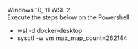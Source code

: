 Windows 10, 11 WSL 2<br>
Execute the steps below on the Powershell.

 - wsl -d docker-desktop 
 - sysctl -w vm.max_map_count=262144